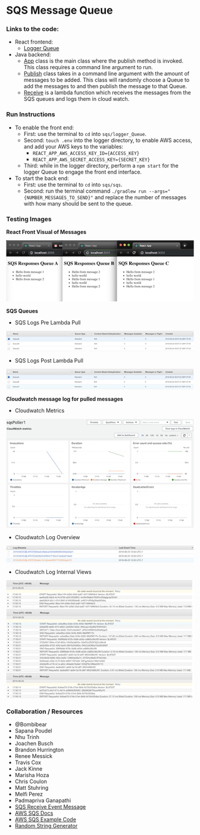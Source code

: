 # SQS Message Queue

### Links to the code:
* React frontend:
  * [Logger Queue](./logger_Queue/src/app.js)
* Java backend:
  * [App](./sqs/src/main/java/sqs/App.java) class is the main class where the publish method is invoked. This class requires a command line argument to run.
  * [Publish](./sqs/src/main/java/sqs/Publish.java) class takes in a command line argument with the amount of messages to be added. This class will randomly choose a Queue to add the messages to and then publish the message to that Queue.
  * [Receive](./sqs/src/main/java/sqs/Receive.java) is a lambda function which receives the messages from the SQS queues and logs them in cloud watch.

### Run Instructions
* To enable the front end:
  * First: use the terminal to `cd` into `sqs/logger_Queue`.
  * Second: `touch .env` into the logger directory, to enable AWS access, and add your AWS keys to the variables:
    * `REACT_APP_AWS_ACCESS_KEY_ID={ACCESS_KEY}`
    * `REACT_APP_AWS_SECRET_ACCESS_KEY={SECRET_KEY}`
  * Third: while in the logger directory, perform a `npm start` for the logger Queue to engage the front end interface.
* To start the back end:
  * First: use the terminal to `cd` into `sqs/sqs`.
  * Second: run the terminal command `./gradlew run --args="{NUMBER_MESSAGES_TO_SEND}"` and replace the number of messages with how many should be sent to the queue.

### Testing Images
**React Front Visual of Messages**

![front end results](./assets/queue_test.png)

**SQS Queues**
* SQS Logs Pre Lambda Pull

![sqs queues pre lambda](./assets/sqs_queues_pre.png)

* SQS Logs Post Lambda Pull

![sqs queues post lambda](./assets/sqs_queues_post.png)

**Cloudwatch message log for pulled messages**
* Cloudwatch Metrics

![cloudwatch metrics](./assets/cloudwatch_metrics.png)

* Cloudwatch Log Overview

![cloudwatch overview](./assets/cloudwatch_overview.png)

* Cloudwatch Log Internal Views

![cloudwatch queue log1](./assets/cloudwatch_log1.png)
![cloudwatch queue log2](./assets/cloudwatch_log2.png)
![cloudwatch queue log3](./assets/cloudwatch_log3.png)

### Collaboration / Resources
* @Bombibear
* Sapana Poudel
* Nhu Trinh
* Joachen Busch
* Brandon Hurrington
* Renee Messick
* Travis Cox
* Jack Kinne
* Marisha Hoza
* Chris Coulon
* Matt Stuhring
* Melfi Perez
* Padmapriva Ganapathi
* [SQS Receive Event Message](https://docs.aws.amazon.com/lambda/latest/dg/with-sqs-create-package.html)
* [AWS SQS Docs](https://docs.aws.amazon.com/sdk-for-java/v1/developer-guide/examples-sqs-message-queues.html)
* [AWS SQS Example Code](https://github.com/awsdocs/aws-doc-sdk-examples/blob/master/java/example_code/sqs/src/main/java/aws/example/sqs/UsingQueues.java)
* [Random String Generator](https://www.geeksforgeeks.org/generate-random-string-of-given-size-in-java/)